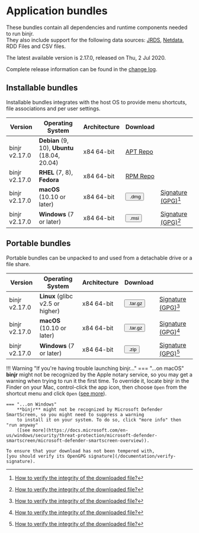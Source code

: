 # Application bundles

These bundles contain all dependencies and runtime components needed to run binjr.   
They also include support for the following data sources: 
[JRDS](https://github.com/fbacchella/jrds), [Netdata](https://www.netdata.cloud), RDD Files and CSV files.

The latest available version is 2.17.0, released on Thu, 2 Jul 2020.  

Complete release information can be found in the [change log](CHANGELOG.md). 

<style>
  .md-typeset button {
    cursor: pointer;
    transition: opacity 250ms;
  }
  .md-typeset button:hover {
    opacity: 0.75;
  }
  .md-typeset button  {
    border-style: solid;
    border-width: 5px;   
    border-radius: 5px;
    padding: 0px 5px 0px 5px;

    border-color: var(--md-accent-fg-color); 
    display: block;
    color: var(--md-accent-bg-color);
    background-color: var(--md-accent-fg-color);
  }
</style>

## Installable bundles

Installable bundles integrates with the host OS to provide menu shortcuts, file associations and per user settings.

|Version     | Operating System       |  Architecture        |  Download  | |
|----------|----------|----------|------|----|
| binjr v2.17.0 | **Debian** (9, 10), **Ubuntu** (18.04, 20.04)| x84 64-bit | [APT Repo](https://repos.binjr.eu/apt) |   |
| binjr v2.17.0 | **RHEL** (7, 8), **Fedora**| x84 64-bit | [RPM Repo](https://repos.binjr.eu/rpm) |   |
| binjr v2.17.0 | **macOS** (10.10 or later)| x84 64-bit |  [<button ><img alt="" src="../../assets/images/download.svg"> .dmg</button>](https://github.com/binjr/binjr/releases/download/v2.17.0/binjr-2.17.0_mac-x86_64.dmg) | [Signature (GPG)](https://github.com/binjr/binjr/releases/download/v2.17.0/binjr-2.17.0_mac-x86_64.dmg.asc)[^1] |
| binjr v2.17.0 | **Windows** (7 or later)| x84 64-bit | [<button><img alt="" src="../../assets/images/download.svg"> .msi</button>](https://github.com/binjr/binjr/releases/download/v2.17.0/binjr-2.17.0_windows-amd64.msi) | [Signature (GPG)](https://github.com/binjr/binjr/releases/download/v2.17.0/binjr-2.17.0_windows-amd64.msi.asc)[^1] |

## Portable bundles

Portable bundles can be unpacked to and used from a detachable drive or a file share.

|Version     | Operating System       |  Architecture        |  Download  | |
|----------|----------|----------|------|----|
| binjr v2.17.0 | **Linux** (glibc v2.5 or higher)| x84 64-bit | [<button ><img alt="" src="../../assets/images/download.svg"> .tar.gz</button>](https://github.com/binjr/binjr/releases/download/v2.17.0/binjr-2.17.0_linux-amd64.tar.gz)| [Signature (GPG)](https://github.com/binjr/binjr/releases/download/v2.17.0/binjr-2.17.0_linux-amd64.tar.gz.asc)[^1]  |
| binjr v2.17.0 | **macOS** (10.10 or later)| x84 64-bit | [<button ><img alt="" src="../../assets/images/download.svg"> .tar.gz</button>](https://github.com/binjr/binjr/releases/download/v2.17.0/binjr-2.17.0_mac-x86_64.tar.gz) | [Signature (GPG)](https://github.com/binjr/binjr/releases/download/v2.17.0/binjr-2.17.0_mac-x86_64.tar.gz.asc)[^1] |
| binjr v2.17.0 | **Windows** (7 or later)| x84 64-bit | [<button><img alt="" src="../../assets/images/download.svg"> .zip</button>](https://github.com/binjr/binjr/releases/download/v2.17.0/binjr-2.17.0_windows-amd64.zip)  | [Signature (GPG)](https://github.com/binjr/binjr/releases/download/v2.17.0/binjr-2.17.0_windows-amd64.zip.asc)[^1] |

[^1]: [How to verify the integrity of the downloaded file?](/documentation/verify-signature/)

!!! Warning "If you're having trouble launching binjr..."
    === "...on macOS"
        **binjr** might not be recognized by the Apple notary service, so you may get a warning when trying to run it the 
        first time.
        To override it, locate binjr in the Finder on your Mac, control-click the app icon, then choose `Open` from the
        shortcut menu and click `Open` ([see more](https://support.apple.com/guide/mac-help/mh40616/mac)).

    === "...on Windows"
        **binjr** might not be recognized by Microsoft Defender SmartScreen, so you might need to suppress a warning
        to install it on your system. To do so, click "more info" then "run anyway"
        ([see more](https://docs.microsoft.com/en-us/windows/security/threat-protection/microsoft-defender-smartscreen/microsoft-defender-smartscreen-overview)).
        
    To ensure that your download has not been tempered with,
    [you should verify its OpenGPG signature](/documentation/verify-signature).
           
